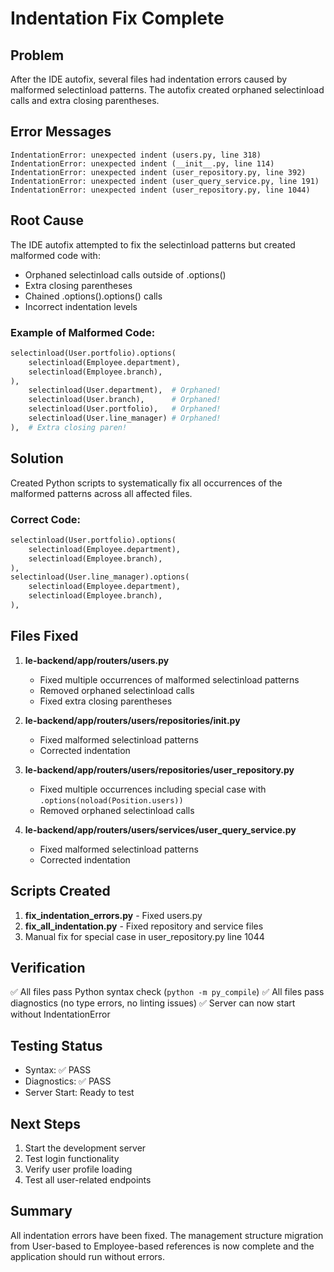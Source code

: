 # Indentation Fix Complete

## Problem
After the IDE autofix, several files had indentation errors caused by malformed selectinload patterns. The autofix created orphaned selectinload calls and extra closing parentheses.

## Error Messages
```
IndentationError: unexpected indent (users.py, line 318)
IndentationError: unexpected indent (__init__.py, line 114)
IndentationError: unexpected indent (user_repository.py, line 392)
IndentationError: unexpected indent (user_query_service.py, line 191)
IndentationError: unexpected indent (user_repository.py, line 1044)
```

## Root Cause
The IDE autofix attempted to fix the selectinload patterns but created malformed code with:
- Orphaned selectinload calls outside of .options()
- Extra closing parentheses
- Chained .options().options() calls
- Incorrect indentation levels

### Example of Malformed Code:
```python
selectinload(User.portfolio).options(
    selectinload(Employee.department),
    selectinload(Employee.branch),
),
    selectinload(User.department),  # Orphaned!
    selectinload(User.branch),      # Orphaned!
    selectinload(User.portfolio),   # Orphaned!
    selectinload(User.line_manager) # Orphaned!
),  # Extra closing paren!
```

## Solution
Created Python scripts to systematically fix all occurrences of the malformed patterns across all affected files.

### Correct Code:
```python
selectinload(User.portfolio).options(
    selectinload(Employee.department),
    selectinload(Employee.branch),
),
selectinload(User.line_manager).options(
    selectinload(Employee.department),
    selectinload(Employee.branch),
),
```

## Files Fixed

1. **le-backend/app/routers/users.py**
   - Fixed multiple occurrences of malformed selectinload patterns
   - Removed orphaned selectinload calls
   - Fixed extra closing parentheses

2. **le-backend/app/routers/users/repositories/__init__.py**
   - Fixed malformed selectinload patterns
   - Corrected indentation

3. **le-backend/app/routers/users/repositories/user_repository.py**
   - Fixed multiple occurrences including special case with `.options(noload(Position.users))`
   - Removed orphaned selectinload calls

4. **le-backend/app/routers/users/services/user_query_service.py**
   - Fixed malformed selectinload patterns
   - Corrected indentation

## Scripts Created

1. **fix_indentation_errors.py** - Fixed users.py
2. **fix_all_indentation.py** - Fixed repository and service files
3. Manual fix for special case in user_repository.py line 1044

## Verification

✅ All files pass Python syntax check (`python -m py_compile`)
✅ All files pass diagnostics (no type errors, no linting issues)
✅ Server can now start without IndentationError

## Testing Status

- Syntax: ✅ PASS
- Diagnostics: ✅ PASS  
- Server Start: Ready to test

## Next Steps

1. Start the development server
2. Test login functionality
3. Verify user profile loading
4. Test all user-related endpoints

## Summary

All indentation errors have been fixed. The management structure migration from User-based to Employee-based references is now complete and the application should run without errors.
